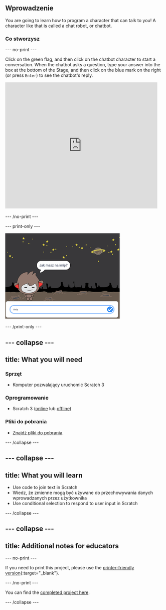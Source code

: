 ## Wprowadzenie

You are going to learn how to program a character that can talk to you! A character like that is called a chat robot, or chatbot.

### Co stworzysz

\--- no-print \---

Click on the green flag, and then click on the chatbot character to start a conversation. When the chatbot asks a question, type your answer into the box at the bottom of the Stage, and then click on the blue mark on the right (or press `Enter`) to see the chatbot's reply.

<div class="scratch-preview">
  <iframe allowtransparency="true" width="485" height="402" src="https://scratch.mit.edu/projects/embed/248864190/?autostart=false" 
  frameborder="0" scrolling="no"></iframe>
</div>

\--- /no-print \---

\--- print-only \---

![complete project](images/chatbot-preview.png)

\--- /print-only \---

## \--- collapse \---

## title: What you will need

### Sprzęt

- Komputer pozwalający uruchomić Scratch 3

### Oprogramowanie

- Scratch 3 ([online](https://rpf.io/scratchon) lub [offline](https://rpf.io/scratchoff))

### Pliki do pobrania

- [Znajdź pliki do pobrania](http://rpf.io/p/en/chatbot-go).

\--- /collapse \---

## \--- collapse \---

## title: What you will learn

- Use code to join text in Scratch
- Wiedz, że zmienne mogą być używane do przechowywania danych wprowadzanych przez użytkownika
- Use conditional selection to respond to user input in Scratch

\--- /collapse \---

## \--- collapse \---

## title: Additional notes for educators

\--- no-print \---

If you need to print this project, please use the [printer-friendly version](https://projects.raspberrypi.org/en/projects/chatbot/print){:target="_blank"}.

\--- /no-print \---

You can find the [completed project here](http://rpf.io/p/en/chatbot-get).

\--- /collapse \---